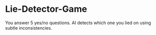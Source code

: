 # Lie-Detector-Game
You answer 5 yes/no questions. AI detects which one you lied on using subtle inconsistencies.
